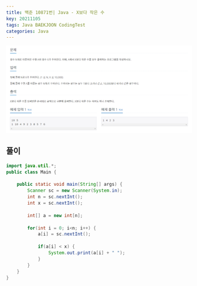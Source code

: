 ```yaml
---
title: 백준 10871번| Java - X보다 작은 수
key: 20211105
tags: Java BAEKJOON CodingTest
categories: Java
---
```


![bj1](/assets/images/post/2021-11-05-bj1.png)

## 풀이
~~~java
import java.util.*;
public class Main {

	public static void main(String[] args) {
		Scanner sc = new Scanner(System.in);
		int n = sc.nextInt();
		int x = sc.nextInt();
		
		int[] a = new int[n];
		
		for(int i = 0; i<n; i++) {
			a[i] = sc.nextInt();
			
			if(a[i] < x) {
				System.out.print(a[i] + " ");
			}
		}
	}
}
~~~ 
